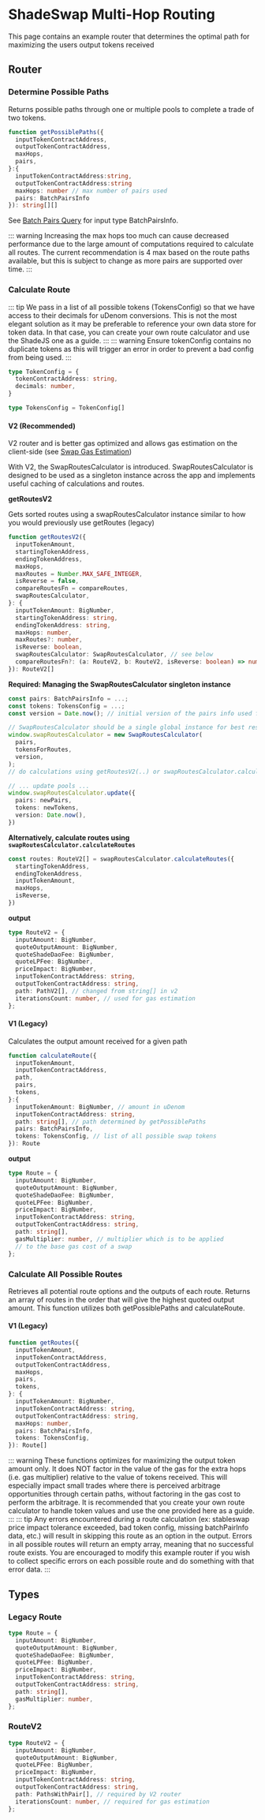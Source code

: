 # ShadeSwap Multi-Hop Routing

This page contains an example router that determines the optimal path for maximizing the users output tokens received

## Router

### Determine Possible Paths
Returns possible paths through one or multiple pools to complete a trade of two tokens.
```ts
function getPossiblePaths({
  inputTokenContractAddress,
  outputTokenContractAddress,
  maxHops,
  pairs,
}:{
  inputTokenContractAddress:string,
  outputTokenContractAddress:string
  maxHops: number // max number of pairs used
  pairs: BatchPairsInfo
}): string[][]
```
See [Batch Pairs Query](../queries/swap.html#pairs-info) for input type BatchPairsInfo.

::: warning
Increasing the max hops too much can cause decreased performance due to the large amount of computations required to calculate all routes. The current recommendation is 4 max based on the route paths available, but this is subject to change as more pairs are supported over time.
:::

### Calculate Route

::: tip
We pass in a list of all possible tokens (TokensConfig) so that we have access to their decimals for uDenom conversions. This is not the most elegant solution as it may be preferable to reference your own data store for token data. In that case, you can create your own route calculator and use the ShadeJS one as a guide.
:::
::: warning
Ensure tokenConfig contains no duplicate tokens as this will trigger an error in order to prevent a bad config from being used.
:::
```ts
type TokenConfig = {
  tokenContractAddress: string,
  decimals: number,
}

type TokensConfig = TokenConfig[]
```

#### V2 (Recommended)
V2 router and is better gas optimized and allows gas estimation on the client-side  (see [Swap Gas Estimation](../transactions/swap-gas-estimation.html))

With V2, the SwapRoutesCalculator is introduced. SwapRoutesCalculator is designed to be used as a singleton instance across the app and implements useful caching of calculations and routes.

**getRoutesV2**

Gets sorted routes using a swapRoutesCalculator instance similar to how you would previously use getRoutes (legacy)
```ts
function getRoutesV2({
  inputTokenAmount,
  startingTokenAddress,
  endingTokenAddress,
  maxHops,
  maxRoutes = Number.MAX_SAFE_INTEGER,
  isReverse = false,
  compareRoutesFn = compareRoutes,
  swapRoutesCalculator,
}: {
  inputTokenAmount: BigNumber,
  startingTokenAddress: string,
  endingTokenAddress: string,
  maxHops: number,
  maxRoutes?: number,
  isReverse: boolean,
  swapRoutesCalculator: SwapRoutesCalculator, // see below
  compareRoutesFn?: (a: RouteV2, b: RouteV2, isReverse: boolean) => number,
}): RouteV2[]
```

**Required: Managing the SwapRoutesCalculator singleton instance**

```ts
const pairs: BatchPairsInfo = ...;
const tokens: TokensConfig = ...;
const version = Date.now(); // initial version of the pairs info used for caching routes

// SwapRoutesCalculator should be a single global instance for best results
window.swapRoutesCalculator = new SwapRoutesCalculator(
  pairs,
  tokensForRoutes,
  version,
);
// do calculations using getRoutesV2(..) or swapRoutesCalculator.calculateRoutes(..)

// ... update pools ...
window.swapRoutesCalculator.update({
  pairs: newPairs,
  tokens: newTokens,
  version: Date.now(),
})
```

**Alternatively, calculate routes using `swapRoutesCalculator.calculateRoutes`**
```ts
const routes: RouteV2[] = swapRoutesCalculator.calculateRoutes({
  startingTokenAddress,
  endingTokenAddress,
  inputTokenAmount,
  maxHops,
  isReverse,
})
```

**output**
```ts
type RouteV2 = {
  inputAmount: BigNumber,
  quoteOutputAmount: BigNumber,
  quoteShadeDaoFee: BigNumber,
  quoteLPFee: BigNumber,
  priceImpact: BigNumber,
  inputTokenContractAddress: string,
  outputTokenContractAddress: string,
  path: PathV2[], // changed from string[] in v2
  iterationsCount: number, // used for gas estimation
};
```

#### V1 (Legacy)
Calculates the output amount received for a given path

```ts
function calculateRoute({
  inputTokenAmount,
  inputTokenContractAddress,
  path,
  pairs,
  tokens,
}:{
  inputTokenAmount: BigNumber, // amount in uDenom
  inputTokenContractAddress: string,
  path: string[], // path determined by getPossiblePaths
  pairs: BatchPairsInfo,
  tokens: TokensConfig, // list of all possible swap tokens
}): Route
```

**output**

```ts
type Route = {
  inputAmount: BigNumber,
  quoteOutputAmount: BigNumber,
  quoteShadeDaoFee: BigNumber,
  quoteLPFee: BigNumber,
  priceImpact: BigNumber,
  inputTokenContractAddress: string,
  outputTokenContractAddress: string,
  path: string[],
  gasMultiplier: number, // multiplier which is to be applied 
  // to the base gas cost of a swap
};
```

### Calculate All Possible Routes
Retrieves all potential route options and the outputs of each route.
Returns an array of routes in the order that will give the highest quoted
output amount. This function utilizes both getPossiblePaths and calculateRoute.

#### V1 (Legacy)
```ts
function getRoutes({
  inputTokenAmount,
  inputTokenContractAddress,
  outputTokenContractAddress,
  maxHops,
  pairs,
  tokens,
}: {
  inputTokenAmount: BigNumber,
  inputTokenContractAddress: string,
  outputTokenContractAddress: string,
  maxHops: number,
  pairs: BatchPairsInfo,
  tokens: TokensConfig,
}): Route[] 
```

::: warning
These functions optimizes for maximizing the output token amount only. It does NOT factor in the value of the gas for the extra hops (i.e. gas multiplier) relative to the value of tokens received. This will especially impact small trades where there is perceived arbitrage opportunities through certain paths, without factoring in the gas cost to perform the arbitrage. It is recommended that you create your own route calculator to handle token values and use the one provided here as a guide.
:::
::: tip
Any errors encountered during a route calculation (ex: stableswap price impact tolerance exceeded, bad token config, missing batchPairInfo data, etc.) will result in skipping this route as an option in the output. Errors in all possible routes will return an empty array, meaning that no successful route exists. You are encouraged to modify this example router if you wish to collect specific errors on each possible route and do something with that error data.
:::

## Types

### Legacy Route
```ts
type Route = {
  inputAmount: BigNumber,
  quoteOutputAmount: BigNumber,
  quoteShadeDaoFee: BigNumber,
  quoteLPFee: BigNumber,
  priceImpact: BigNumber,
  inputTokenContractAddress: string,
  outputTokenContractAddress: string,
  path: string[],
  gasMultiplier: number,
};
```

### RouteV2
```ts
type RouteV2 = {
  inputAmount: BigNumber,
  quoteOutputAmount: BigNumber,
  quoteLPFee: BigNumber,
  priceImpact: BigNumber,
  inputTokenContractAddress: string,
  outputTokenContractAddress: string,
  path: PathsWithPair[], // required by V2 router
  iterationsCount: number, // required for gas estimation
};
```
